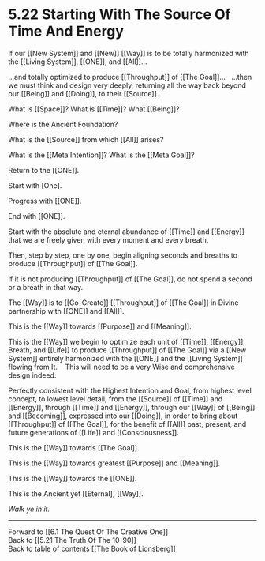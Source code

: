 # 5.22 Starting With The Source Of Time And Energy

If our [[New System]] and [[New]] [[Way]] is to be totally harmonized with the [[Living System]], [[ONE]], and [[All]]... 

…and totally optimized to produce [[Throughput]] of [[The Goal]]…
 
…then we must think and design very deeply, returning all the way back beyond our [[Being]] and [[Doing]], to their [[Source]]. 

What is [[Space]]? What is [[Time]]? What [[Being]]? 

Where is the Ancient Foundation? 

What is the [[Source]] from which [[All]] arises? 

What is the [[Meta Intention]]? What is the [[Meta Goal]]?  

Return to the [[ONE]]. 

Start with [One]. 

Progress with [[ONE]]. 

End with [[ONE]].  

Start with the absolute and eternal abundance of [[Time]] and [[Energy]] that we are freely given with every moment and every breath. 

Then, step by step, one by one, begin aligning seconds and breaths to produce [[Throughput]] of [[The Goal]].   

If it is not producing [[Throughput]] of [[The Goal]], do not spend a second or a breath in that way. 

The [[Way]] is to [[Co-Create]] [[Throughput]] of [[The Goal]] in Divine partnership with [[ONE]] and [[All]]. 

This is the [[Way]] towards [[Purpose]] and [[Meaning]]. 

This is the [[Way]] we begin to optimize each unit of [[Time]], [[Energy]], Breath, and [[Life]] to produce [[Throughput]] of [[The Goal]] via a [[New System]] entirely harmonized with the [[ONE]] and the [[Living System]] flowing from It. 
  
This will need to be a very Wise and comprehensive design indeed. 

Perfectly consistent with the Highest Intention and Goal, from highest level concept, to lowest level detail; from the [[Source]] of [[Time]] and [[Energy]], through [[Time]] and [[Energy]], through our [[Way]] of [[Being]] and [[Becoming]], expressed into our [[Doing]], in order to bring about [[Throughput]] of [[The Goal]], for the benefit of [[All]] past, present, and future generations of [[Life]] and [[Consciousness]]. 

This is the [[Way]] towards [[The Goal]]. 

This is the [[Way]] towards greatest [[Purpose]] and [[Meaning]]. 

This is the [[Way]] towards the [[ONE]]. 

This is the Ancient yet [[Eternal]] [[Way]]. 

*Walk ye in it.* 

___

Forward to [[6.1 The Quest Of The Creative One]]        
Back to [[5.21 The Truth Of The 10-90]]        
Back to table of contents [[The Book of Lionsberg]]  